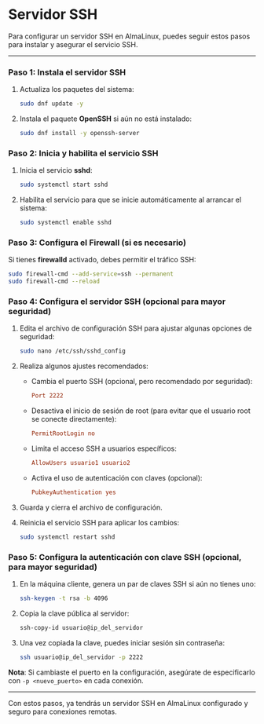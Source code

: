 # Servidor SSH

Para configurar un servidor SSH en AlmaLinux, puedes seguir estos pasos para instalar y asegurar el servicio SSH.

---

### Paso 1: Instala el servidor SSH

1. Actualiza los paquetes del sistema:

   ```bash
   sudo dnf update -y
   ```

2. Instala el paquete **OpenSSH** si aún no está instalado:

   ```bash
   sudo dnf install -y openssh-server
   ```

### Paso 2: Inicia y habilita el servicio SSH

1. Inicia el servicio **sshd**:

   ```bash
   sudo systemctl start sshd
   ```

2. Habilita el servicio para que se inicie automáticamente al arrancar el sistema:

   ```bash
   sudo systemctl enable sshd
   ```

### Paso 3: Configura el Firewall (si es necesario)

Si tienes **firewalld** activado, debes permitir el tráfico SSH:

```bash
sudo firewall-cmd --add-service=ssh --permanent
sudo firewall-cmd --reload
```

### Paso 4: Configura el servidor SSH (opcional para mayor seguridad)

1. Edita el archivo de configuración SSH para ajustar algunas opciones de seguridad:

   ```bash
   sudo nano /etc/ssh/sshd_config
   ```

2. Realiza algunos ajustes recomendados:

   - Cambia el puerto SSH (opcional, pero recomendado por seguridad):

     ```ini
     Port 2222
     ```

   - Desactiva el inicio de sesión de root (para evitar que el usuario root se conecte directamente):

     ```ini
     PermitRootLogin no
     ```

   - Limita el acceso SSH a usuarios específicos:

     ```ini
     AllowUsers usuario1 usuario2
     ```

   - Activa el uso de autenticación con claves (opcional):

     ```ini
     PubkeyAuthentication yes
     ```

3. Guarda y cierra el archivo de configuración.

4. Reinicia el servicio SSH para aplicar los cambios:

   ```bash
   sudo systemctl restart sshd
   ```

### Paso 5: Configura la autenticación con clave SSH (opcional, para mayor seguridad)

1. En la máquina cliente, genera un par de claves SSH si aún no tienes uno:

   ```bash
   ssh-keygen -t rsa -b 4096
   ```

2. Copia la clave pública al servidor:

   ```bash
   ssh-copy-id usuario@ip_del_servidor
   ```

3. Una vez copiada la clave, puedes iniciar sesión sin contraseña:

   ```bash
   ssh usuario@ip_del_servidor -p 2222
   ```

**Nota**: Si cambiaste el puerto en la configuración, asegúrate de especificarlo con `-p <nuevo_puerto>` en cada conexión.

---

Con estos pasos, ya tendrás un servidor SSH en AlmaLinux configurado y seguro para conexiones remotas.
